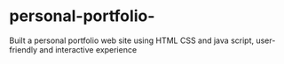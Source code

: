 # personal-portfolio-
Built a personal portfolio web site using HTML CSS and java script, user-friendly and interactive experience
